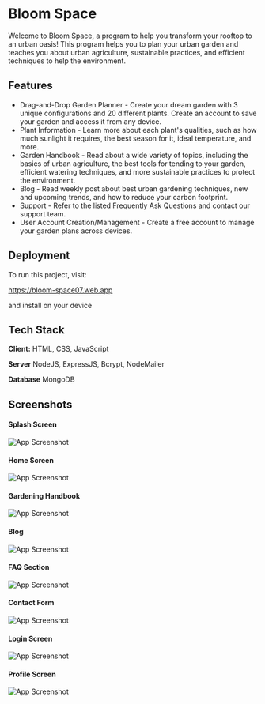# Bloom Space

Welcome to Bloom Space, a program to help you transform your rooftop to an urban oasis! This program helps you to plan your urban garden and teaches you about urban agriculture, sustainable practices, and efficient techniques to help the environment.


## Features

- Drag-and-Drop Garden Planner - Create your dream garden with 3 unique configurations and 20 different plants. Create an account to save your garden and access it from any device.
- Plant Information - Learn more about each plant's qualities, such as how much sunlight it requires, the best season for it, ideal temperature, and more.
- Garden Handbook - Read about a wide variety of topics, including the basics of urban agriculture, the best tools for tending to your garden, efficient watering techniques, and more sustainable practices to protect the environment.
- Blog - Read weekly post about best urban gardening techniques, new and upcoming trends, and how to reduce your carbon footprint.
- Support - Refer to the listed Frequently Ask Questions and contact our support team.
- User Account Creation/Management - Create a free account to manage your garden plans across devices.


## Deployment

To run this project, visit:

https://bloom-space07.web.app

and install on your device


## Tech Stack

**Client:** HTML, CSS, JavaScript

**Server** NodeJS, ExpressJS, Bcrypt, NodeMailer

**Database** MongoDB


## Screenshots

#### Splash Screen
![App Screenshot](https://bloom-space07.web.app/images/rdme-screenshots/splash-screen.png)

#### Home Screen
![App Screenshot](https://bloom-space07.web.app/images/rdme-screenshots/home-pg.png)

#### Gardening Handbook
![App Screenshot](https://bloom-space07.web.app/images/rdme-screenshots/handbook-pg.png)

#### Blog
![App Screenshot](https://bloom-space07.web.app/images/rdme-screenshots/blog-pg.png)

#### FAQ Section
![App Screenshot](https://bloom-space07.web.app/images/rdme-screenshots/faq-pg.png)

#### Contact Form
![App Screenshot](https://bloom-space07.web.app/images/rdme-screenshots/contact-pg.png)

#### Login Screen
![App Screenshot](https://bloom-space07.web.app/images/rdme-screenshots/login-pg.png)

#### Profile Screen
![App Screenshot](https://bloom-space07.web.app/images/rdme-screenshots/profile-pg.png)